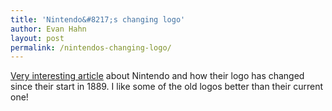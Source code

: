 ```yaml
---
title: 'Nintendo&#8217;s changing logo'
author: Evan Hahn
layout: post
permalink: /nintendos-changing-logo/
---
```

[Very interesting article][1] about Nintendo and how their logo has changed since their start in 1889. I like some of the old logos better than their current one!

 [1]: http://blog.beforemario.com/2012/03/nintendos-logo-through-years.html
